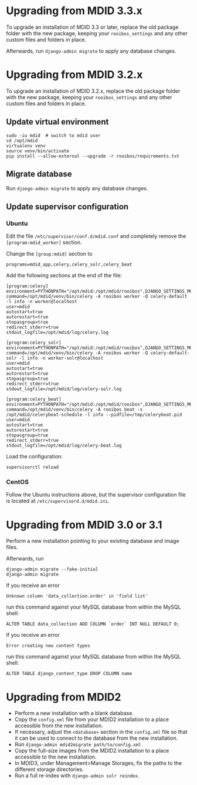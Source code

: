 # Upgrading from MDID 3.3.x

To upgrade an installation of MDID 3.3 or later, replace the old
package folder with the new package, keeping your `rooibos_settings` and
any other custom files and folders in place.

Afterwards, run `django-admin migrate` to apply any database changes.


# Upgrading from MDID 3.2.x

To upgrade an installation of MDID 3.2.x, replace the old
package folder with the new package, keeping your `rooibos_settings` and
any other custom files and folders in place.

## Update virtual environment
```
sudo -iu mdid  # switch to mdid user
cd /opt/mdid
virtualenv venv
source venv/bin/activate
pip install --allow-external --upgrade -r rooibos/requirements.txt
```

## Migrate database

Run `django-admin migrate` to apply any database changes.

## Update supervisor configuration

### Ubuntu

Edit the file `/etc/supervisor/conf.d/mdid.conf` and completely remove the
`[program:mdid_worker]` section.

Change the `[group:mdid]` section to
```
programs=mdid_app,celery,celery_solr,celery_beat
```

Add the following sections at the end of the file:

```
[program:celery]
environment=PYTHONPATH="/opt/mdid:/opt/mdid/rooibos",DJANGO_SETTINGS_MODULE="rooibos_settings.local_settings"
command=/opt/mdid/venv/bin/celery -A rooibos worker -Q celery-default -l info -n worker@localhost
user=mdid
autostart=true
autorestart=true
stopasgroup=true
redirect_stderr=true
stdout_logfile=/opt/mdid/log/celery.log

[program:celery_solr]
environment=PYTHONPATH="/opt/mdid:/opt/mdid/rooibos",DJANGO_SETTINGS_MODULE="rooibos_settings.local_settings"
command=/opt/mdid/venv/bin/celery -A rooibos worker -Q celery-default-solr -l info -n worker-solr@localhost
user=mdid
autostart=true
autorestart=true
stopasgroup=true
redirect_stderr=true
stdout_logfile=/opt/mdid/log/celery-solr.log

[program:celery_beat]
environment=PYTHONPATH="/opt/mdid:/opt/mdid/rooibos",DJANGO_SETTINGS_MODULE="rooibos_settings.local_settings"
command=/opt/mdid/venv/bin/celery -A rooibos beat -s /opt/mdid/celerybeat-schedule -l info --pidfile=/tmp/celerybeat.pid
user=mdid
autostart=true
autorestart=true
stopasgroup=true
redirect_stderr=true
stdout_logfile=/opt/mdid/log/celery-beat.log
```

Load the configuration:
```
supervisorctl reload
```

### CentOS

Follow the Ubuntu instructions above, but the supervisor configuration
file is located at `/etc/supervisord.d/mdid.ini`.


# Upgrading from MDID 3.0 or 3.1

Perform a new installation pointing to your existing database and image files.

Afterwards, run

    django-admin migrate --fake-initial
    django-admin migrate

If you receive an error

    Unknown column 'data_collection.order' in 'field list'

run this command against your MySQL database from within the MySQL shell:

    ALTER TABLE data_collection ADD COLUMN `order` INT NULL DEFAULT 0;

If you receive an error

    Error creating new content types

run this command against your MySQL database from within the MySQL shell:

    ALTER TABLE django_content_type DROP COLUMN name


# Upgrading from MDID2

* Perform a new installation with a blank database.
* Copy the `config.xml` file from your MDID2 installation to a place accessible
  from the new installation.
* If necessary, adjust the `<database>` section in the `config.xml` file so
  that it can be used to connect to the database from the new installation.
* Run `django-admin mdid2migrate path/to/config.xml`
* Copy the full-size images from the MDID2 installation to a place accessible
  to the new installation.
* In MDID3, under Management>Manage Storages, fix the paths to the different
  storage directories.
* Run a full re-index with `django-admin solr reindex`.
